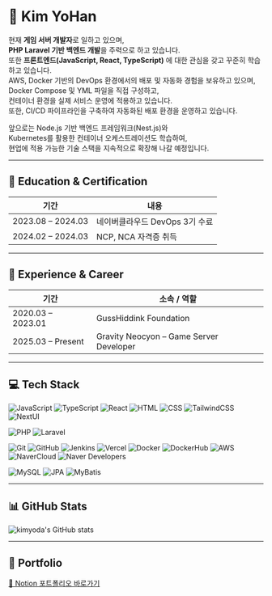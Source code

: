 # 👋 Kim YoHan

현재 **게임 서버 개발자**로 일하고 있으며,  
**PHP Laravel 기반 백엔드 개발**을 주력으로 하고 있습니다.  
또한 **프론트엔드(JavaScript, React, TypeScript)** 에 대한 관심을 갖고 꾸준히 학습하고 있습니다.  
AWS, Docker 기반의 DevOps 환경에서의 배포 및 자동화 경험을 보유하고 있으며,  
Docker Compose 및 YML 파일을 직접 구성하고,  
컨테이너 환경을 실제 서비스 운영에 적용하고 있습니다.  
또한, CI/CD 파이프라인을 구축하여 자동화된 배포 환경을 운영하고 있습니다.

앞으로는 Node.js 기반 백엔드 프레임워크(Nest.js)와  
Kubernetes를 활용한 컨테이너 오케스트레이션도 학습하여,  
현업에 적용 가능한 기술 스택을 지속적으로 확장해 나갈 예정입니다.

---

## 🧠 Education & Certification

| 기간              | 내용                           |
| ----------------- | ------------------------------ |
| 2023.08 – 2024.03 | 네이버클라우드 DevOps 3기 수료 |
| 2024.02 – 2024.03 | NCP, NCA 자격증 취득           |

---

## 🧳 Experience & Career

| 기간              | 소속 / 역할                             |
| ----------------- | --------------------------------------- |
| 2020.03 – 2023.01 | GussHiddink Foundation                  |
| 2025.03 – Present | Gravity Neocyon – Game Server Developer |

---

## 💻 Tech Stack

<!-- Frontend -->

![JavaScript](https://img.shields.io/badge/JavaScript-F7DF1E?style=flat-square&logo=javascript&logoColor=black)
![TypeScript](https://img.shields.io/badge/TypeScript-3178C6?style=flat-square&logo=typescript&logoColor=white)
![React](https://img.shields.io/badge/React-61DAFB?style=flat-square&logo=react&logoColor=black)
![HTML](https://img.shields.io/badge/HTML5-E34F26?style=flat-square&logo=html5&logoColor=white)
![CSS](https://img.shields.io/badge/CSS3-1572B6?style=flat-square&logo=css3&logoColor=white)
![TailwindCSS](https://img.shields.io/badge/TailwindCSS-38B2AC?style=flat-square&logo=tailwind-css&logoColor=white)
![NextUI](https://img.shields.io/badge/NextUI-000000?style=flat-square)

<!-- Backend -->

![PHP](https://img.shields.io/badge/PHP-777BB4?style=flat-square&logo=php&logoColor=white)
![Laravel](https://img.shields.io/badge/Laravel-FF2D20?style=flat-square&logo=laravel&logoColor=white)

<!-- DevOps -->

![Git](https://img.shields.io/badge/Git-F05032?style=flat-square&logo=git&logoColor=white)
![GitHub](https://img.shields.io/badge/GitHub-181717?style=flat-square&logo=github&logoColor=white)
![Jenkins](https://img.shields.io/badge/Jenkins-D24939?style=flat-square&logo=jenkins&logoColor=white)
![Vercel](https://img.shields.io/badge/Vercel-000000?style=flat-square&logo=vercel&logoColor=white)
![Docker](https://img.shields.io/badge/Docker-2496ED?style=flat-square&logo=docker&logoColor=white)
![DockerHub](https://img.shields.io/badge/Docker_Hub-2496ED?style=flat-square&logo=docker&logoColor=white)
![AWS](https://img.shields.io/badge/AWS-232F3E?style=flat-square&logo=amazon-aws&logoColor=white)
![NaverCloud](https://img.shields.io/badge/Naver_Cloud-1EC800?style=flat-square&logo=naver&logoColor=white)
![Naver Developers](https://img.shields.io/badge/Naver_Developers-03C75A?style=flat-square)

<!-- Database -->

![MySQL](https://img.shields.io/badge/MySQL-4479A1?style=flat-square&logo=mysql&logoColor=white)
![JPA](https://img.shields.io/badge/JPA-59666C?style=flat-square)
![MyBatis](https://img.shields.io/badge/MyBatis-000000?style=flat-square)

---

## 📊 GitHub Stats

![kimyoda's GitHub stats](https://github-readme-stats.vercel.app/api?username=kimyoda&show_icons=true&theme=default)

---

## 🔗 Portfolio

[🔗 Notion 포트폴리오 바로가기](https://www.notion.so/Developer-1a57865a6d88805ca767e943f7548d14)
